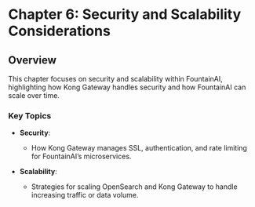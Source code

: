 # Chapter 6: Security and Scalability Considerations

## Overview

This chapter focuses on security and scalability within FountainAI, highlighting how Kong Gateway handles security and how FountainAI can scale over time.

### Key Topics
- **Security**:
  - How Kong Gateway manages SSL, authentication, and rate limiting for FountainAI’s microservices.

- **Scalability**:
  - Strategies for scaling OpenSearch and Kong Gateway to handle increasing traffic or data volume.
  
